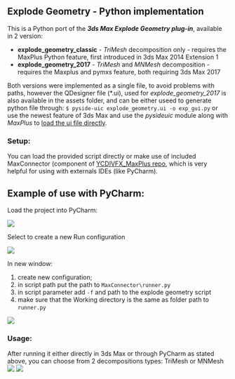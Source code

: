 ##  Explode Geometry - Python implementation

This is a Python port of the ***3ds Max Explode Geometry plug-in***, available in 2 version:

-  **explode_geometry_classic** - *TriMesh* decomposition only - requires the MaxPlus Python feature, first introduced in 3ds Max 2014 Extension 1
-  **explode_geometry_2017** - *TriMesh* and *MNMesh* decomposition - requires the Maxplus and pymxs feature, both requiring 3ds Max 2017

Both versions were implemented as a single file, to avoid problems with paths, however the QDesigner file (*.ui), used for *explode_geometry_2017* is also available in the assets folder, and can be either useed to generate python file through:
```$ pyside-uic explode_geometry.ui -o exp_gui.py```
or use the newest feature of 3ds Max and use the *pysideuic* module along with *MaxPlus* to [load the ui file directly](http://help.autodesk.com/view/3DSMAX/2017/ENU/?guid=__developer_what_s_new_in_3ds_max_python_api_what_s_new_in_the_3ds_max_2017_p_html).

### Setup:

You can load the provided script directly or make use of included MaxConnector (component of [YCDIVFX_MaxPlus repo](https://github.com/ycdivfx/YCDIVFX_MaxPlus), which is very helpful for using with externals IDEs (like PyCharm). 

## Example of use with PyCharm:
Load the project into PyCharm:

![](assets/pyCharm_01.png)

Select to create a new Run configuration

![](assets/pyCharm_01b.png)

In new window:

1. create new configuration;
2. in script path put the path to ```MaxConnector\runner.py```
3. in script parameter add ```-f``` and path to the explode geometry script
4. make sure that the Working directory is the same as folder path to ```runner.py```

![](assets/pyCharm_02.png)


### Usage:
After running it either directly in 3ds Max or through PyCharm as stated above, you can choose from 2 decompositions types: TriMesh or MNMesh
![](assets/trimesh.png)
![](assets/mnmesh.png)
